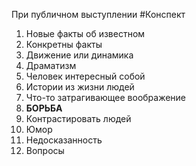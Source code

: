 При публичном выступлении
#Конспект 

1. Новые факты об известном
2. Конкретны факты
3. Движение или динамика
4. Драматизм
5. Человек интересный собой
6. Истории из жизни людей
7. Что-то затрагивающее воображение
8. **БОРЬБА**
9. Контрастировать людей
10. Юмор
11. Недосказанность
12. Вопросы